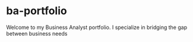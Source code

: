# ba-portfolio
Welcome to my Business Analyst portfolio. I specialize in bridging the gap between business needs
